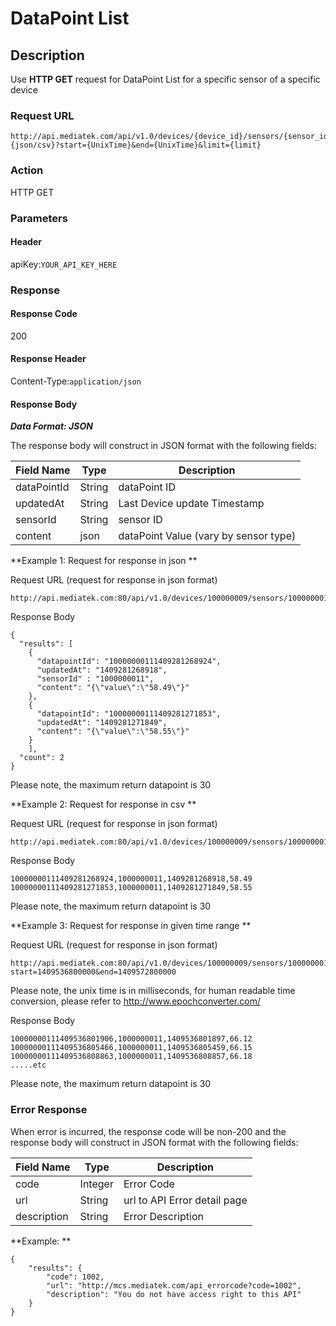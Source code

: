 # DataPoint List

## Description

Use **HTTP GET** request for DataPoint List for a specific sensor of a specific device

### Request URL

```
http://api.mediatek.com/api/v1.0/devices/{device_id}/sensors/{sensor_id}/datapoints.{json/csv}?start={UnixTime}&end={UnixTime}&limit={limit}
```

### Action
HTTP GET

### Parameters

#### Header

apiKey:`YOUR_API_KEY_HERE`

### Response

#### Response Code
200

#### Response Header

Content-Type:`application/json`
#### Response Body

***Data Format: JSON***

The response body will construct in JSON format with the following fields:

| Field Name | Type |Description|
| --- | --- | --- |
| dataPointId | String | dataPoint ID |
| updatedAt | String | Last Device update Timestamp |
| sensorId | String | sensor ID |
| content | json | dataPoint Value (vary by sensor type) |


**Example 1: Request for response in json **

Request URL (request for response in json format)
```
http://api.mediatek.com:80/api/v1.0/devices/100000009/sensors/1000000011/datapoints.json
```
Response Body

```
{
  "results": [
    {
      "datapointId": "10000000111409281268924",
      "updatedAt": "1409281268918",
      "sensorId" : "1000000011",
      "content": "{\"value\":\"58.49\"}"
    },
    {
      "datapointId": "10000000111409281271853",
      "updatedAt": "1409281271849",
      "content": "{\"value\":\"58.55\"}"
    }
    ],
  "count": 2
}
```
Please note, the maximum return datapoint is 30

**Example 2: Request for response in csv **

Request URL (request for response in json format)
```
http://api.mediatek.com:80/api/v1.0/devices/100000009/sensors/1000000011/datapoints.csv
```
Response Body

```
10000000111409281268924,1000000011,1409281268918,58.49
10000000111409281271853,1000000011,1409281271849,58.55
```
Please note, the maximum return datapoint is 30

**Example 3: Request for response in given time range **

Request URL (request for response in json format)
```
http://api.mediatek.com:80/api/v1.0/devices/100000009/sensors/1000000011/datapoints.csv?start=1409536800000&end=1409572800000
```
Please note, the unix time is in milliseconds, for human readable time conversion, please refer to http://www.epochconverter.com/

Response Body

```
10000000111409536801906,1000000011,1409536801897,66.12
10000000111409536805466,1000000011,1409536805459,66.15
10000000111409536808863,1000000011,1409536808857,66.18
.....etc
```
Please note, the maximum return datapoint is 30


### Error Response

When error is incurred, the response code will be non-200 and the response body will construct in JSON format with the following fields:

| Field Name | Type |Description|
| --- | --- | --- |
| code | Integer | Error Code |
| url | String | url to API Error detail page |
| description | String | Error Description |

**Example: **
```
{
    "results": {
        "code": 1002,
        "url": "http://mcs.mediatek.com/api_errorcode?code=1002",
        "description": "You do not have access right to this API"
    }
}
```

